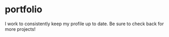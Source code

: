 # portfolio

I work to consistently keep my profile up to date. Be sure to check back for more projects!
